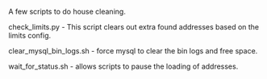 A few scripts to do house cleaning. 

check_limits.py - This script clears out extra found addresses based on the limits config. 

clear_mysql_bin_logs.sh - force mysql to clear the bin logs and free space. 

wait_for_status.sh - allows scripts to pause the loading of addresses. 
